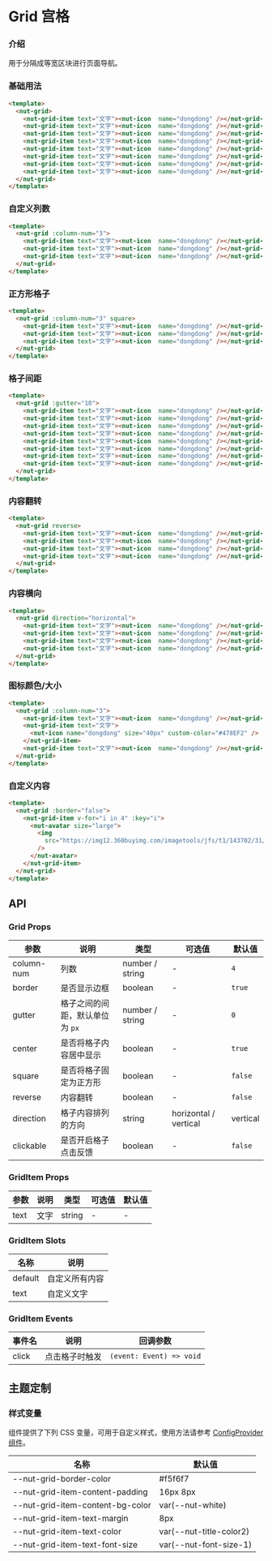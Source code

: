 # Grid 宫格

### 介绍

用于分隔成等宽区块进行页面导航。

### 基础用法

```html
<template>
  <nut-grid>
    <nut-grid-item text="文字"><nut-icon  name="dongdong" /></nut-grid-item>
    <nut-grid-item text="文字"><nut-icon  name="dongdong" /></nut-grid-item>
    <nut-grid-item text="文字"><nut-icon  name="dongdong" /></nut-grid-item>
    <nut-grid-item text="文字"><nut-icon  name="dongdong" /></nut-grid-item>
    <nut-grid-item text="文字"><nut-icon  name="dongdong" /></nut-grid-item>
    <nut-grid-item text="文字"><nut-icon  name="dongdong" /></nut-grid-item>
    <nut-grid-item text="文字"><nut-icon  name="dongdong" /></nut-grid-item>
    <nut-grid-item text="文字"><nut-icon  name="dongdong" /></nut-grid-item>
  </nut-grid>
</template>
```

### 自定义列数

```html
<template>
  <nut-grid :column-num="3">
    <nut-grid-item text="文字"><nut-icon  name="dongdong" /></nut-grid-item>
    <nut-grid-item text="文字"><nut-icon  name="dongdong" /></nut-grid-item>
    <nut-grid-item text="文字"><nut-icon  name="dongdong" /></nut-grid-item>
  </nut-grid>
</template>
```

### 正方形格子

```html
<template>
  <nut-grid :column-num="3" square>
    <nut-grid-item text="文字"><nut-icon  name="dongdong" /></nut-grid-item>
    <nut-grid-item text="文字"><nut-icon  name="dongdong" /></nut-grid-item>
    <nut-grid-item text="文字"><nut-icon  name="dongdong" /></nut-grid-item>
  </nut-grid>
</template>
```

### 格子间距

```html
<template>
  <nut-grid :gutter="10">
    <nut-grid-item text="文字"><nut-icon  name="dongdong" /></nut-grid-item>
    <nut-grid-item text="文字"><nut-icon  name="dongdong" /></nut-grid-item>
    <nut-grid-item text="文字"><nut-icon  name="dongdong" /></nut-grid-item>
    <nut-grid-item text="文字"><nut-icon  name="dongdong" /></nut-grid-item>
    <nut-grid-item text="文字"><nut-icon  name="dongdong" /></nut-grid-item>
    <nut-grid-item text="文字"><nut-icon  name="dongdong" /></nut-grid-item>
    <nut-grid-item text="文字"><nut-icon  name="dongdong" /></nut-grid-item>
    <nut-grid-item text="文字"><nut-icon  name="dongdong" /></nut-grid-item>
  </nut-grid>
</template>
```

### 内容翻转

```html
<template>
  <nut-grid reverse>
    <nut-grid-item text="文字"><nut-icon  name="dongdong" /></nut-grid-item>
    <nut-grid-item text="文字"><nut-icon  name="dongdong" /></nut-grid-item>
    <nut-grid-item text="文字"><nut-icon  name="dongdong" /></nut-grid-item>
    <nut-grid-item text="文字"><nut-icon  name="dongdong" /></nut-grid-item>
  </nut-grid>
</template>
```

### 内容横向

```html
<template>
  <nut-grid direction="horizontal">
    <nut-grid-item text="文字"><nut-icon  name="dongdong" /></nut-grid-item>
    <nut-grid-item text="文字"><nut-icon  name="dongdong" /></nut-grid-item>
    <nut-grid-item text="文字"><nut-icon  name="dongdong" /></nut-grid-item>
    <nut-grid-item text="文字"><nut-icon  name="dongdong" /></nut-grid-item>
  </nut-grid>
</template>
```

### 图标颜色/大小

```html
<template>
  <nut-grid :column-num="3">
    <nut-grid-item text="文字"><nut-icon  name="dongdong" /></nut-grid-item>
    <nut-grid-item text="文字">
      <nut-icon name="dongdong" size="40px" custom-color="#478EF2" />
    </nut-grid-item>
    <nut-grid-item text="文字"><nut-icon  name="dongdong" /></nut-grid-item>
  </nut-grid>
</template>
```

### 自定义内容

```html
<template>
  <nut-grid :border="false">
    <nut-grid-item v-for="i in 4" :key="i">
      <nut-avatar size="large">
        <img
          src="https://img12.360buyimg.com/imagetools/jfs/t1/143702/31/16654/116794/5fc6f541Edebf8a57/4138097748889987.png"
        />
      </nut-avatar>
    </nut-grid-item>
  </nut-grid>
</template>
```

## API

### Grid Props

| 参数       | 说明                           | 类型            | 可选值                | 默认值   |
|------------|------------------------------|-----------------|-----------------------|----------|
| column-num | 列数                           | number / string | -                     | `4`      |
| border     | 是否显示边框                   | boolean         | -                     | `true`   |
| gutter     | 格子之间的间距，默认单位为 `px` | number / string | -                     | `0`      |
| center     | 是否将格子内容居中显示         | boolean         | -                     | `true`   |
| square     | 是否将格子固定为正方形         | boolean         | -                     | `false`  |
| reverse    | 内容翻转                       | boolean         | -                     | `false`  |
| direction  | 格子内容排列的方向             | string          | horizontal / vertical | vertical |
| clickable  | 是否开启格子点击反馈           | boolean         | -                     | `false`  |

### GridItem Props

| 参数 | 说明 | 类型   | 可选值 | 默认值 |
|------|----|--------|--------|--------|
| text | 文字 | string | -      | -      |

### GridItem Slots

| 名称    | 说明           |
|---------|--------------|
| default | 自定义所有内容 |
| text    | 自定义文字     |

### GridItem Events

| 事件名 | 说明           | 回调参数                 |
|--------|--------------|--------------------------|
| click  | 点击格子时触发 | `(event: Event) => void` |

## 主题定制

### 样式变量

组件提供了下列 CSS 变量，可用于自定义样式，使用方法请参考 [ConfigProvider 组件](/components/basic/configprovider)。

| 名称                             | 默认值                  |
|----------------------------------|-------------------------|
| --nut-grid-border-color          | #f5f6f7                 |
| --nut-grid-item-content-padding  | 16px 8px                |
| --nut-grid-item-content-bg-color | var(--nut-white)        |
| --nut-grid-item-text-margin      | 8px                     |
| --nut-grid-item-text-color       | var(--nut-title-color2) |
| --nut-grid-item-text-font-size   | var(--nut-font-size-1)  |
